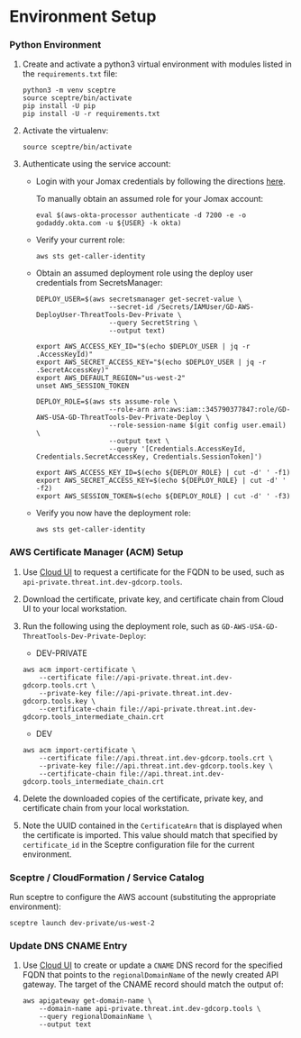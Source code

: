 # Environment Setup

### Python Environment

1. Create and activate a python3 virtual environment with modules listed in the
   `requirements.txt` file:

   ```
   python3 -m venv sceptre
   source sceptre/bin/activate
   pip install -U pip
   pip install -U -r requirements.txt
   ```

1. Activate the virtualenv:

   ```
   source sceptre/bin/activate
   ```

1. Authenticate using the service account:

   * Login with your Jomax credentials by following the directions
     [here](https://github.com/godaddy/aws-okta-processor).

     To manually obtain an assumed role for your Jomax account:

     ```
     eval $(aws-okta-processor authenticate -d 7200 -e -o godaddy.okta.com -u ${USER} -k okta)
     ```

   * Verify your current role:

     ```
     aws sts get-caller-identity
     ```

   * Obtain an assumed deployment role using the deploy user credentials from
     SecretsManager:

     ```
     DEPLOY_USER=$(aws secretsmanager get-secret-value \
                       --secret-id /Secrets/IAMUser/GD-AWS-DeployUser-ThreatTools-Dev-Private \
                       --query SecretString \
                       --output text)

     export AWS_ACCESS_KEY_ID="$(echo $DEPLOY_USER | jq -r .AccessKeyId)"
     export AWS_SECRET_ACCESS_KEY="$(echo $DEPLOY_USER | jq -r .SecretAccessKey)"
     export AWS_DEFAULT_REGION="us-west-2"
     unset AWS_SESSION_TOKEN

     DEPLOY_ROLE=$(aws sts assume-role \
                       --role-arn arn:aws:iam::345790377847:role/GD-AWS-USA-GD-ThreatTools-Dev-Private-Deploy \
                       --role-session-name $(git config user.email) \
                       --output text \
                       --query '[Credentials.AccessKeyId, Credentials.SecretAccessKey, Credentials.SessionToken]')

     export AWS_ACCESS_KEY_ID=$(echo ${DEPLOY_ROLE} | cut -d' ' -f1)
     export AWS_SECRET_ACCESS_KEY=$(echo ${DEPLOY_ROLE} | cut -d' ' -f2)
     export AWS_SESSION_TOKEN=$(echo ${DEPLOY_ROLE} | cut -d' ' -f3)
     ```

   * Verify you now have the deployment role:

     ```
     aws sts get-caller-identity
     ```

### AWS Certificate Manager (ACM) Setup

1. Use [Cloud UI](https://cloud.int.godaddy.com/security/certs) to request a
   certificate for the FQDN to be used, such as
   `api-private.threat.int.dev-gdcorp.tools`.

1. Download the certificate, private key, and certificate chain from Cloud UI
   to your local workstation.

1. Run the following using the deployment role, such as
   `GD-AWS-USA-GD-ThreatTools-Dev-Private-Deploy`:

   * DEV-PRIVATE

   ```
   aws acm import-certificate \
       --certificate file://api-private.threat.int.dev-gdcorp.tools.crt \
       --private-key file://api-private.threat.int.dev-gdcorp.tools.key \
       --certificate-chain file://api-private.threat.int.dev-gdcorp.tools_intermediate_chain.crt
   ```

   * DEV

   ```
   aws acm import-certificate \
       --certificate file://api.threat.int.dev-gdcorp.tools.crt \
       --private-key file://api.threat.int.dev-gdcorp.tools.key \
       --certificate-chain file://api.threat.int.dev-gdcorp.tools_intermediate_chain.crt
   ```

1. Delete the downloaded copies of the certificate, private key, and
   certificate chain from your local workstation.

1. Note the UUID contained in the `CertificateArn` that is displayed when the
   certificate is imported.  This value should match that specified by
   `certificate_id` in the Sceptre configuration file for the current
   environment.

### Sceptre / CloudFormation / Service Catalog

Run sceptre to configure the AWS account (substituting the appropriate
environment):

```
sceptre launch dev-private/us-west-2
```

### Update DNS CNAME Entry

1. Use [Cloud UI](https://cloud.int.godaddy.com/networking/dnsrecords) to
   create or update a `CNAME` DNS record for the specified FQDN that points to
   the `regionalDomainName` of the newly created API gateway.  The target of
   the CNAME record should match the output of:

   ```
   aws apigateway get-domain-name \
       --domain-name api-private.threat.int.dev-gdcorp.tools \
       --query regionalDomainName \
       --output text
   ```
